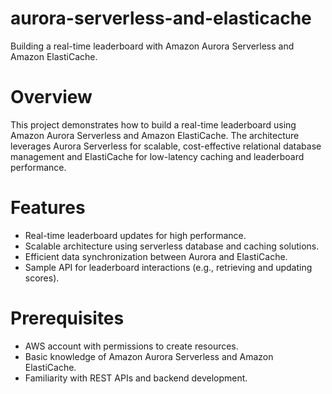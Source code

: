 # aurora-serverless-and-elasticache

Building a real-time leaderboard with Amazon Aurora Serverless and Amazon ElastiCache.

# Overview

This project demonstrates how to build a real-time leaderboard using Amazon Aurora Serverless and Amazon ElastiCache. The architecture leverages Aurora Serverless for scalable, cost-effective relational database management and ElastiCache for low-latency caching and leaderboard performance.

# Features

- Real-time leaderboard updates for high performance.
- Scalable architecture using serverless database and caching solutions.
- Efficient data synchronization between Aurora and ElastiCache.
- Sample API for leaderboard interactions (e.g., retrieving and updating scores).

# Prerequisites

- AWS account with permissions to create resources.
- Basic knowledge of Amazon Aurora Serverless and Amazon ElastiCache.
- Familiarity with REST APIs and backend development.
